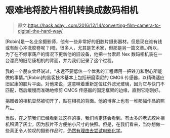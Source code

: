# 艰难地将胶片相机转换成数码相机

> 原文:[https://hack aday . com/2016/12/14/converting-film-camera-to-digital-the-hard-way/](https://hackaday.com/2016/12/14/converting-film-camera-to-digital-the-hard-way/)

[Robin]是一名业余摄影师，他有一些非常好的旧胶片摄影器材。但是现在谁有钱或有耐心冲洗胶卷呢？(嗯，很多人，尤其是艺术家，但那是另一篇文章。)所以，为了在不倾家荡产的情况下更新他的旧设备，他把一台索尼 Nex 数码相机装在一台漂亮的旧尼康相机的背面，并为我们记录了这个过程。

我的一个朋友曾经说过，“永远不要低估一个优秀的工程师用一把锉刀和耐心所能做的事情。”[Robin]的黑客技术基本上包括研磨索尼的 CMOS 传感器，以精确适应旧尼康的胶片平面。对他来说，这意味着重新定位红外滤光玻璃，因为它与快门不匹配，然后缓慢而准确地修剪 CMOS 传感器的固定框架的边缘，直到它刚刚好。

捐赠者的相机显然被切开了，贴在相机的背面。他的博客上也有一堆那幅作品的照片[。](http://xovercameras.blogspot.de/)

当然，[在](http://hackaday.com/2014/09/29/adding-a-digital-back-to-a-sweet-old-camera/)之前我们已经看到过这样的事，我们肯定还会看到。有太多的老式胶片相机积满了灰尘，因为胶片不方便拍小尺寸的快照。但是，在我们看来，当你想做一些真正令人惊叹的摄影作品时，[仍然有理由去尝试电影化学](https://hackaday.com/2016/01/27/i-built-myself-a-16x20-inch-camera-in-10-hours/)。